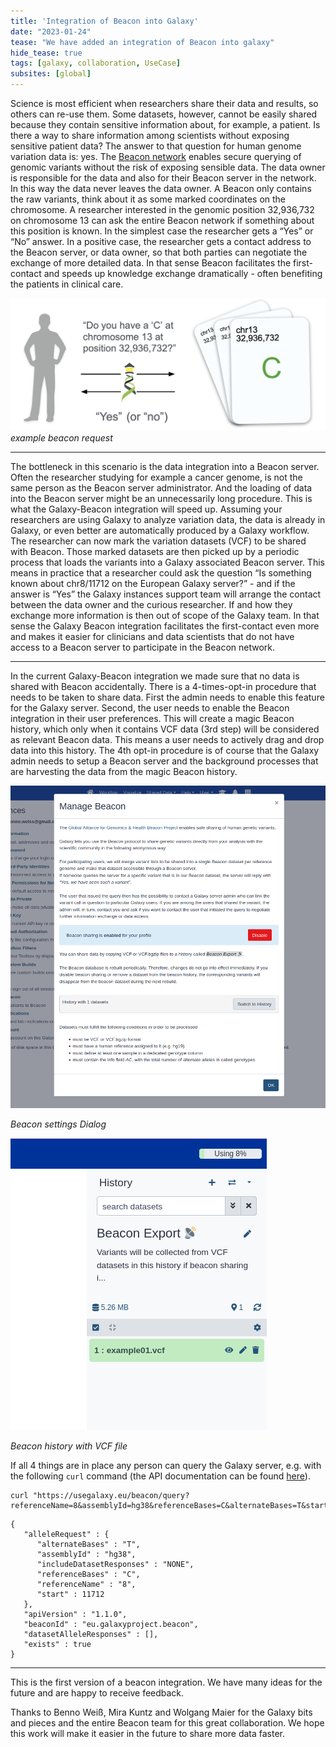 ```yaml
---
title: 'Integration of Beacon into Galaxy'
date: "2023-01-24"
tease: "We have added an integration of Beacon into galaxy"
hide_tease: true
tags: [galaxy, collaboration, UseCase]
subsites: [global]
---
```


Science is most efficient when researchers share their data and results, so others can re-use them. Some datasets, however, cannot be easily shared because they contain sensitive information about, for example, a patient. Is there a way to share information among scientists without exposing sensitive patient data? The answer to that question for human genome variation data is: yes. 
The [Beacon network](https://beacon-network.org/#/) enables secure querying of genomic variants without the risk of exposing sensible data. The data owner is responsible for the data and also for their Beacon server in the network. In this way the data never leaves the data owner. A Beacon only contains the raw variants, think about it as some marked coordinates on the chromosome.
A researcher interested in the genomic position 32,936,732 on chromosome 13 can ask the entire Beacon network if something about this position is known. In the simplest case the researcher gets a “Yes” or “No” answer. In a positive case, the researcher gets a contact address to the Beacon server, or data owner, so that both parties can negotiate the exchange of more detailed data. 
In that sense Beacon facilitates the first-contact and speeds up knowledge exchange dramatically - often benefiting the patients in clinical care.


![Visual example of a Beacon reuest. The request and response are shown as arrows labeled with their respective content. The request asks for a "C" at chromosome 13 at position 32,936,732 and the response is a simple "Yes"](./Beacon-v1.png)
*example beacon request*

---

The bottleneck in this scenario is the data integration into a Beacon server. Often the researcher studying for example a cancer genome, is not the same person as the Beacon server administrator. And the loading of data into the Beacon server might be an unnecessarily long procedure.
This is what the Galaxy-Beacon integration will speed up. Assuming your researchers are using Galaxy to analyze variation data, the data is already in Galaxy, or even better are automatically produced by a Galaxy workflow. The researcher can now mark the variation datasets (VCF) to be shared with Beacon. Those marked datasets are then picked up by a periodic process that loads the variants into a Galaxy associated Beacon server. This means in practice that a researcher could ask the question “Is something known about chr8/11712 on the European Galaxy server?” - and if the answer is “Yes” the Galaxy instances  support team will arrange the contact between the data owner and the curious researcher. If and how they exchange more information is then out of scope of the Galaxy team.
In that sense the Galaxy Beacon integration facilitates the first-contact even more and makes it easier for clinicians and data scientists that do not have access to a Beacon server to participate in the Beacon network.


---

In the current Galaxy-Beacon integration we made sure that no data is shared with Beacon accidentally. There is a 4-times-opt-in procedure that needs to be taken to share data. First the admin needs to enable this feature for the Galaxy server. Second, the user needs to enable the Beacon integration in their user preferences. This will create a magic Beacon history, which only when it contains VCF data (3rd step) will be considered as relevant Beacon data. This means a user needs to actively drag and drop data into this history. The 4th opt-in procedure is of course that the Galaxy admin needs to setup a Beacon server and the background processes that are harvesting the data from the magic Beacon history.
 


![Screenshot of the Beacon settings dialog opened in Galaxy. It shows the setting as "enabled" and buttons to disable the setting or automatically select the beacon history. The buttons are surrounded by descriptive text.](./beacon-setting.png)

*Beacon settings Dialog*

![Screenshot of a Galaxy history containing a VCF dataset](./beacon-history.png)

*Beacon history with VCF file*



If all 4 things are in place any person can query the Galaxy server, e.g. with the following `curl` command (the API documentation can be found [here](https://app.swaggerhub.com/apis/ELIXIR-Finland/ga-4_gh_beacon_api_specification/1.0.0-rc1)).

    curl "https://usegalaxy.eu/beacon/query?referenceName=8&assemblyId=hg38&referenceBases=C&alternateBases=T&start=11712"


```
{
   "alleleRequest" : {
      "alternateBases" : "T",
      "assemblyId" : "hg38",
      "includeDatasetResponses" : "NONE",
      "referenceBases" : "C",
      "referenceName" : "8",
      "start" : 11712
   },
   "apiVersion" : "1.1.0",
   "beaconId" : "eu.galaxyproject.beacon",
   "datasetAlleleResponses" : [],
   "exists" : true
}
```

----

This is the first version of a beacon integration. We have many ideas for the future and are happy to receive feedback.

Thanks to Benno Weiß, Mira Kuntz and Wolgang Maier for the Galaxy bits and pieces and the entire Beacon team for this great collaboration. We hope this work will make it easier in the future to share more data faster.
